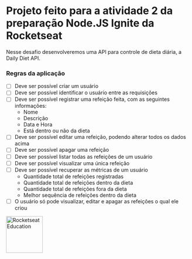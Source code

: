 # Projeto feito para a atividade 2 da preparação Node.JS Ignite da Rocketseat

Nesse desafio desenvolveremos uma API para controle de dieta diária, a Daily Diet API.

### Regras da aplicação

- [ ] Deve ser possível criar um usuário
- [ ] Deve ser possível identificar o usuário entre as requisições
- [ ] Deve ser possível registrar uma refeição feita, com as seguintes informações:
    - Nome
    - Descrição
    - Data e Hora
    - Está dentro ou não da dieta
- [ ] Deve ser possível editar uma refeição, podendo alterar todos os dados acima
- [ ] Deve ser possível apagar uma refeição
- [ ] Deve ser possível listar todas as refeições de um usuário
- [ ] Deve ser possível visualizar uma única refeição
- [ ] Deve ser possível recuperar as métricas de um usuário
    - Quantidade total de refeições registradas
    - Quantidade total de refeições dentro da dieta
    - Quantidade total de refeições fora da dieta
    - Melhor sequência de refeições dentro da dieta
- [ ] O usuário só pode visualizar, editar e apagar as refeições o qual ele criou

<img alt="Rocketseat Education" src="https://avatars.githubusercontent.com/u/69590972?s=200&v=4" width="100px" />

